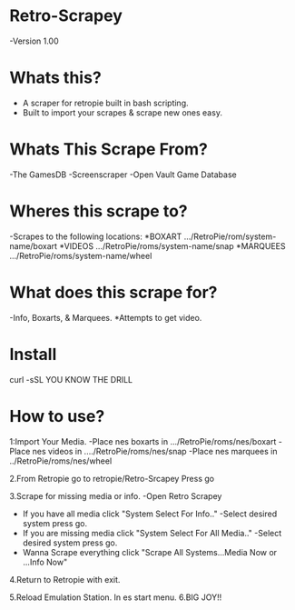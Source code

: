 # Retro-Scrapey
-Version 1.00

# Whats this?
- A scraper for retropie built in bash scripting.
- Built to import your scrapes & scrape new ones easy.

# Whats This Scrape From?
-The GamesDB 
-Screenscraper
-Open Vault Game Database

# Wheres this scrape to?
-Scrapes to the following locations:
 *BOXART   .../RetroPie/rom/system-name/boxart
 *VIDEOS   .../RetroPie/roms/system-name/snap
 *MARQUEES .../RetroPie/roms/system-name/wheel

# What does this scrape for?
-Info, Boxarts, & Marquees. *Attempts to get video.

# Install
curl -sSL YOU KNOW THE DRILL

# How to use?
1:Import Your Media. 
 -Place nes boxarts in .../RetroPie/roms/nes/boxart
 -Place nes videos in ..../RetroPie/roms/nes/snap
 -Place nes marquees in ../RetroPie/roms/nes/wheel

2.From Retropie go to retropie/Retro-Srcapey Press go

3.Scrape for missing media or info.
 -Open Retro Scrapey
 - If you have all media click "System Select For Info.."
  -Select desired system press go.
 - If you are missing media click "System Select For All Media.."
  -Select desired system press go.
 - Wanna Scrape everything click "Scrape All Systems...Media Now or ...Info Now"  
 
 4.Return to Retropie with exit. 
 
 5.Reload Emulation Station. In es start menu.
 6.BIG JOY!!
